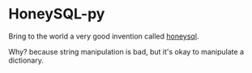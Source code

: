 # HoneySQL-py
Bring to the world a very good invention called [honeysql](https://github.com/seancorfield/honeysql).

Why? because string manipulation is bad, but it's okay to manipulate a dictionary.

